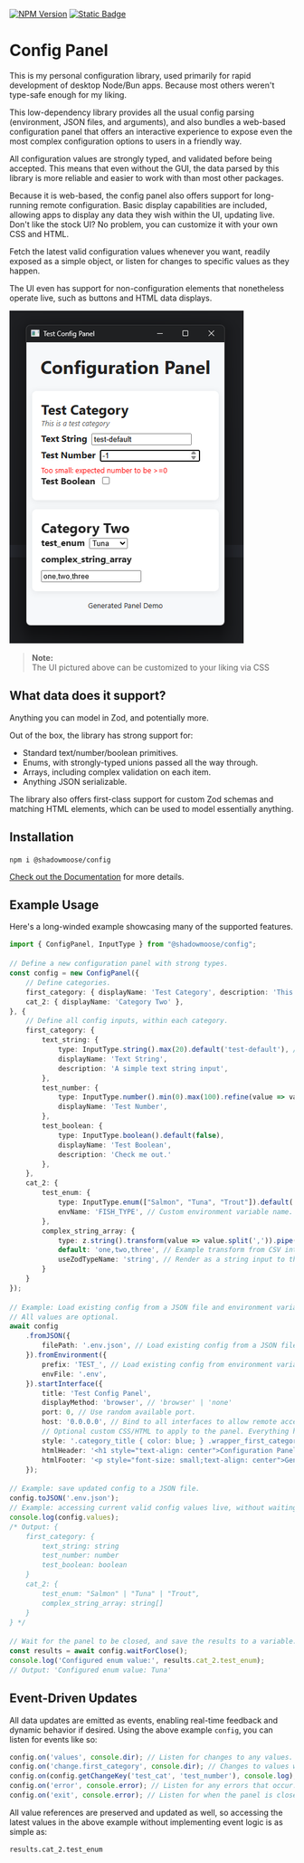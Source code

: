 [![NPM Version](https://img.shields.io/npm/v/%40shadowmoose%2Fconfig)](https://npmjs.com/package/@shadowmoose/config)
[![Static Badge](https://img.shields.io/badge/docs-8A2BE2)](https://shadowmoose.github.io/node-config-panel/latest)


# Config Panel
This is my personal configuration library, used primarily for rapid development of desktop Node/Bun apps.
Because most others weren't type-safe enough for my liking.

This low-dependency library provides all the usual config parsing
(environment, JSON files, and arguments), and also bundles a web-based configuration panel that 
offers an interactive experience to expose even the most complex configuration options to users in a friendly way.

All configuration values are strongly typed, and validated before being accepted.
This means that even without the GUI, 
the data parsed by this library is more reliable and easier to work with than most other packages.

Because it is web-based, the config panel also offers support for long-running remote configuration.
Basic display capabilities are included, allowing apps to display any data they wish within the UI, 
updating live. Don't like the stock UI? No problem, you can customize it with your own CSS and HTML.

Fetch the latest valid configuration values whenever you want, readily exposed as a simple object,
or listen for changes to specific values as they happen.

The UI even has support for non-configuration elements that nonetheless operate live,
such as buttons and HTML data displays.

[![screenshot](docs/screenshot.png)](docs/screenshot.png)

> **Note:**  
> The UI pictured above can be customized to your liking via CSS
> 
## What data does it support?
Anything you can model in Zod, and potentially more.

Out of the box, the library has strong support for:
+ Standard text/number/boolean primitives.
+ Enums, with strongly-typed unions passed all the way through.
+ Arrays, including complex validation on each item.
+ Anything JSON serializable.

The library also offers first-class support for custom Zod schemas and matching HTML elements, 
which can be used to model essentially anything.

## Installation
```npm i @shadowmoose/config```

[Check out the Documentation](https://shadowmoose.github.io/node-config-panel/latest) for more details.

## Example Usage
Here's a long-winded example showcasing many of the supported features.
```typescript
import { ConfigPanel, InputType } from "@shadowmoose/config";

// Define a new configuration panel with strong types.
const config = new ConfigPanel({
    // Define categories.
    first_category: { displayName: 'Test Category', description: 'This is a test category' },
    cat_2: { displayName: 'Category Two' },
}, {
    // Define all config inputs, within each category.
    first_category: {
        text_string: {
            type: InputType.string().max(20).default('test-default'), // Input types are just Zod schemas.
            displayName: 'Text String',
            description: 'A simple text string input',
        },
        test_number: {
            type: InputType.number().min(0).max(100).refine(value => value % 2 === 0, 'Number must be even'),
            displayName: 'Test Number',
        },
        test_boolean: {
            type: InputType.boolean().default(false),
            displayName: 'Test Boolean',
            description: 'Check me out.'
        },
    },
    cat_2: {
        test_enum: {
            type: InputType.enum(["Salmon", "Tuna", "Trout"]).default('Tuna'),
            envName: 'FISH_TYPE', // Custom environment variable name.
        },
        complex_string_array: {
            type: z.string().transform(value => value.split(',')).pipe(z.string().trim().min(1).array()),
            default: 'one,two,three', // Example transform from CSV into Array.
            useZodTypeName: 'string', // Render as a string input to the user.
        }
    }
});

// Example: Load existing config from a JSON file and environment variables, then start the interface.
// All values are optional.
await config
    .fromJSON({
        filePath: '.env.json', // Load existing config from a JSON file, if it exists.
    }).fromEnvironment({
        prefix: 'TEST_', // Load existing config from environment variables, with optional prefix.
        envFile: '.env',
    }).startInterface({
        title: 'Test Config Panel',
        displayMethod: 'browser', // 'browser' | 'none'
        port: 0, // Use random available port.
        host: '0.0.0.0', // Bind to all interfaces to allow remote access.
        // Optional custom CSS/HTML to apply to the panel. Everything has simple class names to make this easy.
        style: '.category_title { color: blue; } .wrapper_first_category { background: #f0f0f0 !important; }',
        htmlHeader: '<h1 style="text-align: center">Configuration Panel</h1>',
        htmlFooter: '<p style="font-size: small;text-align: center">Generated Panel Demo</p>',
    });

// Example: save updated config to a JSON file.
config.toJSON('.env.json');
// Example: accessing current valid config values live, without waiting.
console.log(config.values);
/* Output: {
    first_category: {
        text_string: string
        test_number: number
        test_boolean: boolean
    }
    cat_2: {
        test_enum: "Salmon" | "Tuna" | "Trout",
        complex_string_array: string[]
    }
} */

// Wait for the panel to be closed, and save the results to a variable.
const results = await config.waitForClose();
console.log('Configured enum value:', results.cat_2.test_enum);
// Output: 'Configured enum value: Tuna'
```

## Event-Driven Updates
All data updates are emitted as events, enabling real-time feedback and dynamic behavior if desired.
Using the above example `config`, you can listen for events like so:
```typescript
config.on('values', console.dir); // Listen for changes to any values.
config.on('change.first_category', console.dir); // Changes to values within a specific category. Strongly typed.
config.on(config.getChangeKey('test_cat', 'test_number'), console.log); // Changes to a specific value. Strongly typed.
config.on('error', console.error); // Listen for any errors that occur.
config.on('exit', console.error); // Listen for when the panel is closed.
```

All value references are preserved and updated as well, so accessing the latest values in the above example without implementing event logic is as simple as:
```
results.cat_2.test_enum
```
